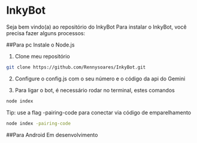 # InkyBot
Seja bem vindo(a) ao repositório do InkyBot
Para instalar o InkyBot, você precisa fazer alguns processos:

##Para pc
Instale o Node.js

1. Clone meu repositório
```bash
git clone https://github.com/Rennysoares/InkyBot.git
```
2. Configure o config.js com o seu número e o código da api do Gemini

3. Para ligar o bot, é necessário rodar no terminal, estes comandos

```bash
node index
```

Tip: use a flag -pairing-code para conectar via código de emparelhamento
```bash
node index -pairing-code
```
##Para Android
Em desenvolvimento
